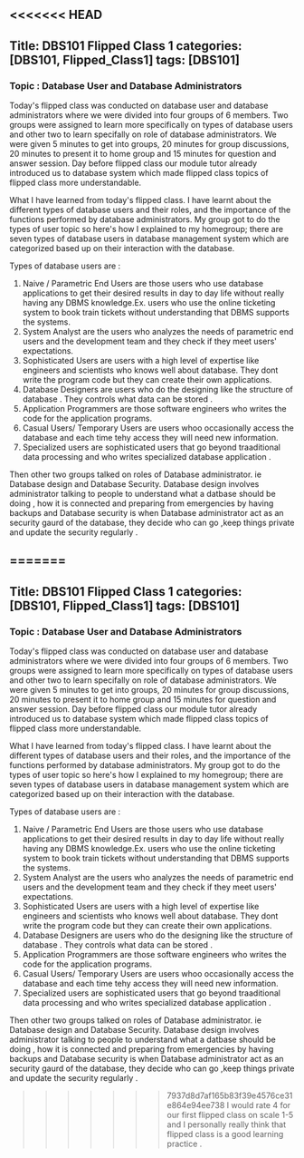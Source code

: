 <<<<<<< HEAD
---
Title: DBS101 Flipped Class 1
categories: [DBS101, Flipped_Class1]
tags: [DBS101]
---
### Topic : Database User and Database Administrators


Today's flipped class was conducted on database user and database administrators where we were divided into four groups of 6 members.
Two groups were assigned to learn more specifically on types of database users and other two to learn specifally on role of database administrators. We were given 5 minutes to get into groups, 20 minutes for group discussions, 20 minutes to present it to home group and 15 minutes for question and answer session. Day before flipped class our module tutor already introduced us to database system which made flipped class topics of flipped class more understandable.

What I have learned from today's flipped class.
I have learnt about the different types of database users and their roles, and the importance of the functions performed by database administrators. My group got to do the types of user topic so here's how I explained to my homegroup; there are seven types of database users in database management system which are categorized based up on their interaction with the database.

Types of database users are : 
1. Naive / Parametric End Users are those users who use database applications to get their desired results in day to day life without really having any DBMS knowledge.Ex. users who use the online ticketing system to book train tickets without understanding that DBMS supports the systems.
2. System Analyst are the users who analyzes the needs of parametric end users and the development team and they check if they meet users' expectations.
3. Sophisticated Users are users with a high level of expertise like engineers and scientists who knows well about database. They dont write the program code but they can create their own applications.
4. Database Designers are users who do the designing like the structure of database . They controls what data can be stored .
5. Application Programmers are those software engineers who writes the code for the application programs.
6. Casual Users/ Temporary Users are users whoo occasionally access the database  and each time tehy access they will need new information.
7. Specialized users are sophisticated users that go beyond traaditional data processing and who writes specialized database application .

Then other two groups talked on roles of Database administrator. ie Database design and Database Security. Database design involves administrator talking to people to understand what a datbase should be doing , how it is connected and preparing from emergencies by having backups and Database security is when Database administrator act as an security gaurd of the database, they decide who can go ,keep things private and update the security regularly .

=======
---
Title: DBS101 Flipped Class 1
categories: [DBS101, Flipped_Class1]
tags: [DBS101]
---
### Topic : Database User and Database Administrators


Today's flipped class was conducted on database user and database administrators where we were divided into four groups of 6 members.
Two groups were assigned to learn more specifically on types of database users and other two to learn specifally on role of database administrators. We were given 5 minutes to get into groups, 20 minutes for group discussions, 20 minutes to present it to home group and 15 minutes for question and answer session. Day before flipped class our module tutor already introduced us to database system which made flipped class topics of flipped class more understandable.

What I have learned from today's flipped class.
I have learnt about the different types of database users and their roles, and the importance of the functions performed by database administrators. My group got to do the types of user topic so here's how I explained to my homegroup; there are seven types of database users in database management system which are categorized based up on their interaction with the database.

Types of database users are : 
1. Naive / Parametric End Users are those users who use database applications to get their desired results in day to day life without really having any DBMS knowledge.Ex. users who use the online ticketing system to book train tickets without understanding that DBMS supports the systems.
2. System Analyst are the users who analyzes the needs of parametric end users and the development team and they check if they meet users' expectations.
3. Sophisticated Users are users with a high level of expertise like engineers and scientists who knows well about database. They dont write the program code but they can create their own applications.
4. Database Designers are users who do the designing like the structure of database . They controls what data can be stored .
5. Application Programmers are those software engineers who writes the code for the application programs.
6. Casual Users/ Temporary Users are users whoo occasionally access the database  and each time tehy access they will need new information.
7. Specialized users are sophisticated users that go beyond traaditional data processing and who writes specialized database application .

Then other two groups talked on roles of Database administrator. ie Database design and Database Security. Database design involves administrator talking to people to understand what a datbase should be doing , how it is connected and preparing from emergencies by having backups and Database security is when Database administrator act as an security gaurd of the database, they decide who can go ,keep things private and update the security regularly .

>>>>>>> 7937d8d7af165b83f39e4576ce31e864e94ee738
I would rate 4 for our first flipped class on scale 1-5 and I personally really think that flipped class is a good learning practice .